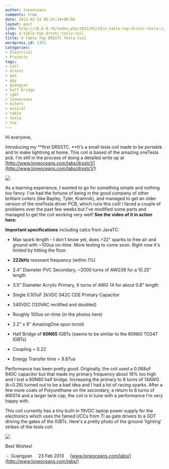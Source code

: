 ```yaml
---
author: loneoceans
comments: true
date: 2013-02-24 06:24:24+00:00
layout: post
link: http://10.0.0.76/index.php/2013/02/24/a-table-top-drsstc-tesla-coil/
slug: a-table-top-drsstc-tesla-coil
title: A Table Top DRSSTC Tesla Coil
wordpress_id: 1351
categories:
- Electrical
- Projects
tags:
- coil
- drsstc
- gao
- ggy
- guangyan
- half bridge
- igbt
- loneoceans
- miters
- musical
- table
- tesla
- top
---
```


Hi everyone,

Introducing my **first DRSSTC. **It's a small tesla coil made to be portable and to make lightning at home. This coil is based of the amazing oneTesla pcb. I'm still in the process of doing a detailed write up at [http://www.loneoceans.com/labs/drsstc1/](http://www.loneoceans.com/labs/drsstc1/)!

![](http://miters.mit.edu/wp-content/uploads/2013/02/8502807104_68a141fd5e_c2.jpg)

As a learning experience, I wanted to go for something simple and nothing too fancy. I've had the fortune of being in the good company of other brilliant coilers (like Bayley, Tyler, Kramnik), and managed to get an older version of the oneTesla driver PCB, which runs this coil! I faced a couple of problems over the past few weeks but I've modified some parts and managed to get the coil working very well! **See the video of it in action here:**


**Important specifications** including calcs from JavaTC:



	
  * Max spark length - I don't know yet, does >22" sparks to free air and ground with ~100us on-time. More testing to come soon. Right now it's limited by hitting the floor.

	
  * **222kHz** resonant frequency (within 1%)

	
  * 2.4" Diameter PVC Secondary, ~2000 turns of AWG36 for a 10.25" length

	
  * 3.5" Diameter Acrylic Primary, 6 turns of AWG 14 for about 0.8" length

	
  * Single 0.101uF 2kVDC 942C CDE Primary Capacitor

	
  * 340VDC (120VAC rectified and doubled)

	
  * Roughly 100us on-time (in the photos here)

	
  * 2.2" x 8" AmazingOne spun toroid

	
  * Half Bridge of **60N65** IGBTs (seems to be similar to the 60N60 TO247 IGBTs)

	
  * Coupling = 0.22

	
  * Energy Transfer time = 9.87us


Performance has been pretty good. Originally, the coil used a 0.068uF 940C capacitor but that made my primary frequency about 19% too high and I lost a 60N60 half bridge. Increasing the primary to 8 turns of 14AWG (k=0.26) turned out to be a bad idea and I had a lot of racing sparks. After a few more coats of Polyurethane on the secondary, a return to 6 turns of AWG14 and a larger tank cap, the coil is in tune with a performance I'm very happy with.

This coil currently has a tiny built-in 19VDC laptop power supply for the electronics which uses the famed UCCs from TI as gate drivers to a GDT driving the gates of the IGBTs. Here's a pretty photo of the ground 'lighting' strikes of the tesla coil:

![](http://miters.mit.edu/wp-content/uploads/2013/02/8501702233_d0846991c7_c2.jpg)

Best Wishes!

 -  Guangyan
    23 Feb 2013
    [www.loneoceans.com/labs/](http://www.loneoceans.com/labs/)

